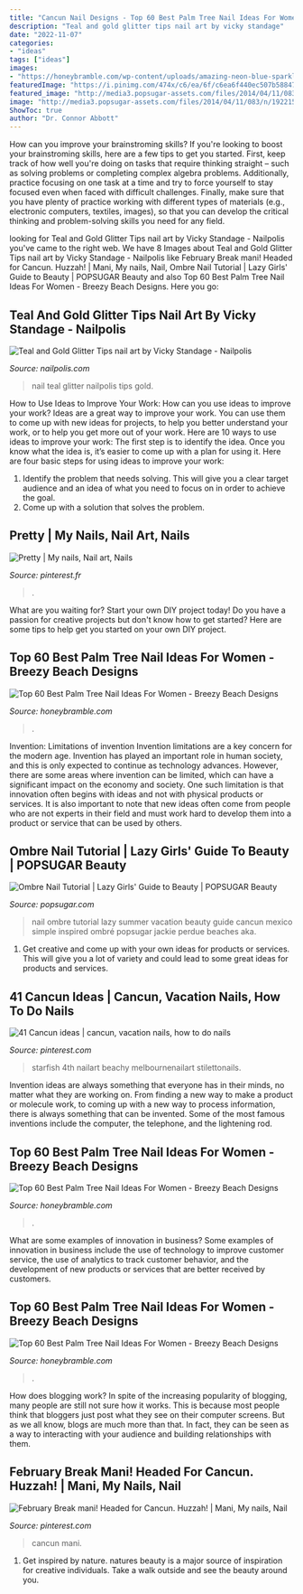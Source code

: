 ```yaml
---
title: "Cancun Nail Designs - Top 60 Best Palm Tree Nail Ideas For Women"
description: "Teal and gold glitter tips nail art by vicky standage"
date: "2022-11-07"
categories:
- "ideas"
tags: ["ideas"]
images:
- "https://honeybramble.com/wp-content/uploads/amazing-neon-blue-sparkly-ombre-green-palm-tree-nail-inspiration-for-women.jpg"
featuredImage: "https://i.pinimg.com/474x/c6/ea/6f/c6ea6f440ec507b588479fc58f1373ab--cute-summer-nail-designs-cute-summer-nails.jpg"
featured_image: "http://media3.popsugar-assets.com/files/2014/04/11/083/n/1922153/ff5a810b51d254c2_thumb_temp_image143725501397263920/i/Ombre-Nail-Tutorial-Lazy-Girls-Guide-Beauty.jpg"
image: "http://media3.popsugar-assets.com/files/2014/04/11/083/n/1922153/ff5a810b51d254c2_thumb_temp_image143725501397263920/i/Ombre-Nail-Tutorial-Lazy-Girls-Guide-Beauty.jpg"
ShowToc: true
author: "Dr. Connor Abbott"
---
```



How can you improve your brainstroming skills?
If you're looking to boost your brainstroming skills, here are a few tips to get you started. First, keep track of how well you're doing on tasks that require thinking straight – such as solving problems or completing complex algebra problems. Additionally, practice focusing on one task at a time and try to force yourself to stay focused even when faced with difficult challenges. Finally, make sure that you have plenty of practice working with different types of materials (e.g., electronic computers, textiles, images), so that you can develop the critical thinking and problem-solving skills you need for any field.

	

		
looking for Teal and Gold Glitter Tips nail art by Vicky Standage - Nailpolis you've came to the right web. We have 8 Images about Teal and Gold Glitter Tips nail art by Vicky Standage - Nailpolis like February Break mani! Headed for Cancun. Huzzah! | Mani, My nails, Nail, Ombre Nail Tutorial | Lazy Girls&#039; Guide to Beauty | POPSUGAR Beauty and also Top 60 Best Palm Tree Nail Ideas For Women - Breezy Beach Designs. Here you go:
		
    
## Teal And Gold Glitter Tips Nail Art By Vicky Standage - Nailpolis

<img loading=lazy src="https://nailpolis.s3.amazonaws.com/uploads/look/photo/processed/1419610912-2-8329/TGT1.jpg" onerror="this.onerror=null;this.src='https://tse4.mm.bing.net/th?id=OIP.UOu0xZXix4frd85I97LN7QHaGu&amp;pid=15.1';" alt="Teal and Gold Glitter Tips nail art by Vicky Standage - Nailpolis">

_Source: nailpolis.com_

>nail teal glitter nailpolis tips gold. 

	

How to Use Ideas to Improve Your Work: How can you use ideas to improve your work?
Ideas are a great way to improve your work. You can use them to come up with new ideas for projects, to help you better understand your work, or to help you get more out of your work. Here are 10 ways to use ideas to improve your work: 
The first step is to identify the idea. Once you know what the idea is, it’s easier to come up with a plan for using it. Here are four basic steps for using ideas to improve your work: 
1) Identify the problem that needs solving. This will give you a clear target audience and an idea of what you need to focus on in order to achieve the goal. 
2) Come up with a solution that solves the problem.

    
## Pretty | My Nails, Nail Art, Nails

<img loading=lazy src="https://i.pinimg.com/736x/22/b3/dc/22b3dc37210250f0dbf49f78f7741626--nail-art.jpg" onerror="this.onerror=null;this.src='https://tse3.mm.bing.net/th?id=OIP.5VaQhPf9hEkS6U295Z_dRAC7FN&amp;pid=15.1';" alt="Pretty | My nails, Nail art, Nails">

_Source: pinterest.fr_

>. 

	

What are you waiting for? Start your own DIY project today!
Do you have a passion for creative projects but don't know how to get started? Here are some tips to help get you started on your own DIY project.

    
## Top 60 Best Palm Tree Nail Ideas For Women - Breezy Beach Designs

<img loading=lazy src="https://honeybramble.com/wp-content/uploads/amazing-neon-blue-sparkly-ombre-green-palm-tree-nail-inspiration-for-women.jpg" onerror="this.onerror=null;this.src='https://tse4.mm.bing.net/th?id=OIP.i5zXTiAc9EqViWXiCUNqmgHaHa&amp;pid=15.1';" alt="Top 60 Best Palm Tree Nail Ideas For Women - Breezy Beach Designs">

_Source: honeybramble.com_

>. 

	

Invention: Limitations of invention
Invention limitations are a key concern for the modern age. Invention has played an important role in human society, and this is only expected to continue as technology advances. However, there are some areas where invention can be limited, which can have a significant impact on the economy and society. One such limitation is that innovation often begins with ideas and not with physical products or services. It is also important to note that new ideas often come from people who are not experts in their field and must work hard to develop them into a product or service that can be used by others.

    
## Ombre Nail Tutorial | Lazy Girls&#039; Guide To Beauty | POPSUGAR Beauty

<img loading=lazy src="http://media3.popsugar-assets.com/files/2014/04/11/083/n/1922153/ff5a810b51d254c2_thumb_temp_image143725501397263920/i/Ombre-Nail-Tutorial-Lazy-Girls-Guide-Beauty.jpg" onerror="this.onerror=null;this.src='https://tse1.mm.bing.net/th?id=OIP.vj1aLRXe0zKSwcmHlPaJsAHaHa&amp;pid=15.1';" alt="Ombre Nail Tutorial | Lazy Girls&#039; Guide to Beauty | POPSUGAR Beauty">

_Source: popsugar.com_

>nail ombre tutorial lazy summer vacation beauty guide cancun mexico simple inspired ombré popsugar jackie perdue beaches aka. 

	

1. Get creative and come up with your own ideas for products or services. This will give you a lot of variety and could lead to some great ideas for products and services.

    
## 41 Cancun Ideas | Cancun, Vacation Nails, How To Do Nails

<img loading=lazy src="https://i.pinimg.com/474x/c6/ea/6f/c6ea6f440ec507b588479fc58f1373ab--cute-summer-nail-designs-cute-summer-nails.jpg" onerror="this.onerror=null;this.src='https://tse3.mm.bing.net/th?id=OIP.k3iK8en-O1iRW61NI08uEwAAAA&amp;pid=15.1';" alt="41 Cancun ideas | cancun, vacation nails, how to do nails">

_Source: pinterest.com_

>starfish 4th nailart beachy melbournenailart stilettonails. 

	

Invention ideas are always something that everyone has in their minds, no matter what they are working on. From finding a new way to make a product or molecule work, to coming up with a new way to process information, there is always something that can be invented. Some of the most famous inventions include the computer, the telephone, and the lightening rod.

    
## Top 60 Best Palm Tree Nail Ideas For Women - Breezy Beach Designs

<img loading=lazy src="https://honeybramble.com/wp-content/uploads/cute-ombre-girls-nail-inspiration-ideas-palm-tree-nails-for-women.jpg" onerror="this.onerror=null;this.src='https://tse1.mm.bing.net/th?id=OIP.CBOW9Zg7BhN0WQRhpcsU1wHaHa&amp;pid=15.1';" alt="Top 60 Best Palm Tree Nail Ideas For Women - Breezy Beach Designs">

_Source: honeybramble.com_

>. 

	

What are some examples of innovation in business?
Some examples of innovation in business include the use of technology to improve customer service, the use of analytics to track customer behavior, and the development of new products or services that are better received by customers.

    
## Top 60 Best Palm Tree Nail Ideas For Women - Breezy Beach Designs

<img loading=lazy src="https://honeybramble.com/wp-content/uploads/beautiful-lovely-vibrant-sunset-palm-tree-nail-ideas-for-women.jpg" onerror="this.onerror=null;this.src='https://tse4.mm.bing.net/th?id=OIP.TqYax8U27UhfWJu42R556QHaHa&amp;pid=15.1';" alt="Top 60 Best Palm Tree Nail Ideas For Women - Breezy Beach Designs">

_Source: honeybramble.com_

>. 

	

How does blogging work?
In spite of the increasing popularity of blogging, many people are still not sure how it works. This is because most people think that bloggers just post what they see on their computer screens. But as we all know, blogs are much more than that. In fact, they can be seen as a way to interacting with your audience and building relationships with them.

    
## February Break Mani! Headed For Cancun. Huzzah! | Mani, My Nails, Nail

<img loading=lazy src="https://i.pinimg.com/originals/b3/b4/26/b3b4266af957e834583c91a6057a12fa.jpg" onerror="this.onerror=null;this.src='https://tse1.mm.bing.net/th?id=OIP.ZnEyf5stmxRhA1dnI0LMSAHaHa&amp;pid=15.1';" alt="February Break mani! Headed for Cancun. Huzzah! | Mani, My nails, Nail">

_Source: pinterest.com_

>cancun mani. 

	

1. Get inspired by nature. natures beauty is a major source of inspiration for creative individuals. Take a walk outside and see the beauty around you.

